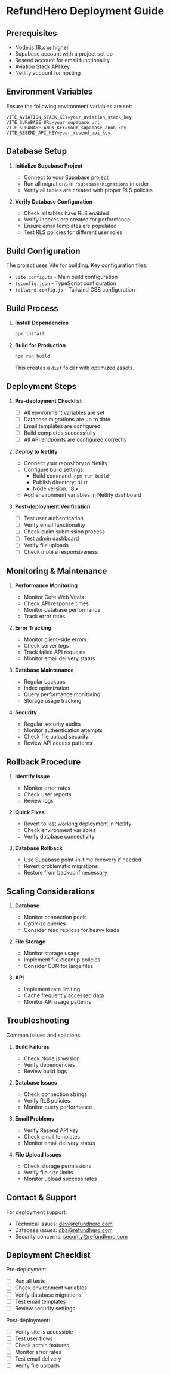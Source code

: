 # RefundHero Deployment Guide

## Prerequisites

- Node.js 18.x or higher
- Supabase account with a project set up
- Resend account for email functionality
- Aviation Stack API key
- Netlify account for hosting

## Environment Variables

Ensure the following environment variables are set:

```env
VITE_AVIATION_STACK_KEY=your_aviation_stack_key
VITE_SUPABASE_URL=your_supabase_url
VITE_SUPABASE_ANON_KEY=your_supabase_anon_key
VITE_RESEND_API_KEY=your_resend_api_key
```

## Database Setup

1. **Initialize Supabase Project**
   - Connect to your Supabase project
   - Run all migrations in `/supabase/migrations` in order
   - Verify all tables are created with proper RLS policies

2. **Verify Database Configuration**
   - Check all tables have RLS enabled
   - Verify indexes are created for performance
   - Ensure email templates are populated
   - Test RLS policies for different user roles

## Build Configuration

The project uses Vite for building. Key configuration files:

- `vite.config.ts` - Main build configuration
- `tsconfig.json` - TypeScript configuration
- `tailwind.config.js` - Tailwind CSS configuration

## Build Process

1. **Install Dependencies**
   ```bash
   npm install
   ```

2. **Build for Production**
   ```bash
   npm run build
   ```

   This creates a `dist` folder with optimized assets.

## Deployment Steps

1. **Pre-deployment Checklist**
   - [ ] All environment variables are set
   - [ ] Database migrations are up to date
   - [ ] Email templates are configured
   - [ ] Build completes successfully
   - [ ] All API endpoints are configured correctly

2. **Deploy to Netlify**
   - Connect your repository to Netlify
   - Configure build settings:
     - Build command: `npm run build`
     - Publish directory: `dist`
     - Node version: 18.x
   - Add environment variables in Netlify dashboard

3. **Post-deployment Verification**
   - [ ] Test user authentication
   - [ ] Verify email functionality
   - [ ] Check claim submission process
   - [ ] Test admin dashboard
   - [ ] Verify file uploads
   - [ ] Check mobile responsiveness

## Monitoring & Maintenance

1. **Performance Monitoring**
   - Monitor Core Web Vitals
   - Check API response times
   - Monitor database performance
   - Track error rates

2. **Error Tracking**
   - Monitor client-side errors
   - Check server logs
   - Track failed API requests
   - Monitor email delivery status

3. **Database Maintenance**
   - Regular backups
   - Index optimization
   - Query performance monitoring
   - Storage usage tracking

4. **Security**
   - Regular security audits
   - Monitor authentication attempts
   - Check file upload security
   - Review API access patterns

## Rollback Procedure

1. **Identify Issue**
   - Monitor error rates
   - Check user reports
   - Review logs

2. **Quick Fixes**
   - Revert to last working deployment in Netlify
   - Check environment variables
   - Verify database connectivity

3. **Database Rollback**
   - Use Supabase point-in-time recovery if needed
   - Revert problematic migrations
   - Restore from backup if necessary

## Scaling Considerations

1. **Database**
   - Monitor connection pools
   - Optimize queries
   - Consider read replicas for heavy loads

2. **File Storage**
   - Monitor storage usage
   - Implement file cleanup policies
   - Consider CDN for large files

3. **API**
   - Implement rate limiting
   - Cache frequently accessed data
   - Monitor API usage patterns

## Troubleshooting

Common issues and solutions:

1. **Build Failures**
   - Check Node.js version
   - Verify dependencies
   - Review build logs

2. **Database Issues**
   - Check connection strings
   - Verify RLS policies
   - Monitor query performance

3. **Email Problems**
   - Verify Resend API key
   - Check email templates
   - Monitor email delivery status

4. **File Upload Issues**
   - Check storage permissions
   - Verify file size limits
   - Monitor upload success rates

## Contact & Support

For deployment support:
- Technical issues: dev@refundhero.com
- Database issues: dba@refundhero.com
- Security concerns: security@refundhero.com

## Deployment Checklist

Pre-deployment:
- [ ] Run all tests
- [ ] Check environment variables
- [ ] Verify database migrations
- [ ] Test email templates
- [ ] Review security settings

Post-deployment:
- [ ] Verify site is accessible
- [ ] Test user flows
- [ ] Check admin features
- [ ] Monitor error rates
- [ ] Test email delivery
- [ ] Verify file uploads